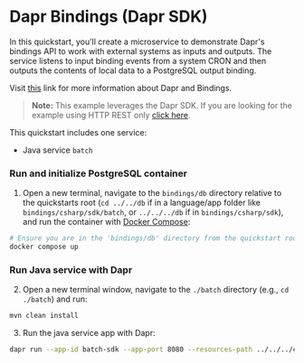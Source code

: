 # Dapr Bindings (Dapr SDK)

In this quickstart, you'll create a microservice to demonstrate Dapr's bindings API to work with external systems as inputs and outputs. The service listens to input binding events from a system CRON and then outputs the contents of local data to a PostgreSQL output binding.

Visit [this](https://docs.dapr.io/developing-applications/building-blocks/bindings/) link for more information about Dapr and Bindings.

> **Note:** This example leverages the Dapr SDK.  If you are looking for the example using HTTP REST only [click here](../http).

This quickstart includes one service:
 
- Java service `batch`

### Run and initialize PostgreSQL container

1. Open a new terminal, navigate to the `bindings/db` directory relative to the quickstarts root (`cd ../../db` if in a language/app folder like `bindings/csharp/sdk/batch`, or `../../../db` if in `bindings/csharp/sdk`), and run the container with [Docker Compose](https://docs.docker.com/compose/):

<!-- STEP
name: Run and initialize PostgreSQL container
expected_return_code:
background: true
sleep: 60
timeout_seconds: 120
-->

```bash
# Ensure you are in the 'bindings/db' directory from the quickstart root
docker compose up
```

<!-- END_STEP -->

### Run Java service with Dapr

2. Open a new terminal window, navigate to the `./batch` directory (e.g., `cd ./batch`) and run:

<!-- STEP
name: Install Java dependencies
-->

```bash
mvn clean install
```

<!-- END_STEP -->
3. Run the java service app with Dapr: 

<!-- STEP
name: Run batch-sdk service
working_dir: ./batch
expected_stdout_lines:
  - 'insert into orders (orderid, customer, price) values (1, ''John Smith'', 100.32)'
  - 'insert into orders (orderid, customer, price) values (2, ''Jane Bond'', 15.4)'
  - 'insert into orders (orderid, customer, price) values (3, ''Tony James'', 35.56)'
  - 'Finished processing batch'
expected_stderr_lines:
output_match_mode: substring
sleep: 11
timeout_seconds: 30
-->
    
```bash
dapr run --app-id batch-sdk --app-port 8080 --resources-path ../../../components -- java -jar target/BatchProcessingService-0.0.1-SNAPSHOT.jar
```

<!-- END_STEP -->
